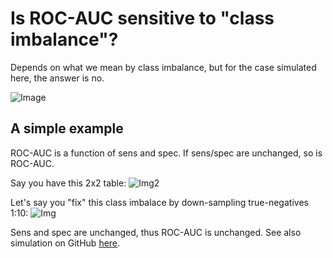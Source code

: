 # Is ROC-AUC sensitive to "class imbalance"?
Depends on what we mean by class imbalance, but for the case simulated here, the answer is no. 

![Image](https://shottr-uploads.s3.amazonaws.com/TDZ559SG8KS4GCCG/TMOn-SCR-20221108-l72.png?X-Amz-Content-Sha256=UNSIGNED-PAYLOAD&X-Amz-Algorithm=AWS4-HMAC-SHA256&X-Amz-Credential=AKIASHY5OHU5UIVLCXXR%2F20221108%2Fus-east-1%2Fs3%2Faws4_request&X-Amz-Date=20221108T141624Z&X-Amz-SignedHeaders=host&X-Amz-Expires=600&X-Amz-Signature=bfafba1f813e32ad64121983c991aead2c467af3a4c134ba4a9d298ae07918b2)

## A simple example
ROC-AUC is a function of sens and spec. If sens/spec are unchanged, so is ROC-AUC.

Say you have this 2x2 table:
![Img2](https://shottr-uploads.s3.amazonaws.com/TDZ559SG8KS4GCCG/T3UZ-SCR-20221108-lhf.png?X-Amz-Content-Sha256=UNSIGNED-PAYLOAD&X-Amz-Algorithm=AWS4-HMAC-SHA256&X-Amz-Credential=AKIASHY5OHU5UIVLCXXR%2F20221108%2Fus-east-1%2Fs3%2Faws4_request&X-Amz-Date=20221108T142808Z&X-Amz-SignedHeaders=host&X-Amz-Expires=600&X-Amz-Signature=ec64c2bc54319685f0ef6a9d97ce43724483427e275a2bd0927d037414e786fe)

Let's say you "fix" this class imbalace by down-sampling true-negatives 1:10:
![Img](https://shottr-uploads.s3.amazonaws.com/TDZ559SG8KS4GCCG/TKNM-SCR-20221108-lgx.png?X-Amz-Content-Sha256=UNSIGNED-PAYLOAD&X-Amz-Algorithm=AWS4-HMAC-SHA256&X-Amz-Credential=AKIASHY5OHU5UIVLCXXR%2F20221108%2Fus-east-1%2Fs3%2Faws4_request&X-Amz-Date=20221108T142747Z&X-Amz-SignedHeaders=host&X-Amz-Expires=600&X-Amz-Signature=bcf517f5eed7d8fc5a391d4b60f97210078aeddefb6f0b74739f659608b938e6)

Sens and spec are unchanged, thus ROC-AUC is unchanged.
See also simulation on GitHub [here](https://github.com/MartinBernstorff/ROC-AUC-simulation.git).